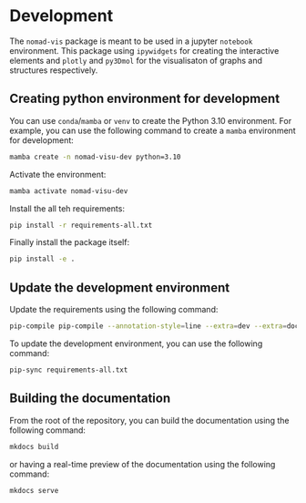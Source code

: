 
# Development

The `nomad-vis` package is meant to be used in a jupyter `notebook` environment. This package using `ipywidgets` for creating the interactive elements and `plotly` and `py3Dmol` for the visualisaton of graphs and structures respectively.

## Creating python environment for development

You can use `conda`/`mamba` or `venv` to create the Python 3.10 environment. For example,
you can use the following command to create a `mamba` environment for development:

```bash
mamba create -n nomad-visu-dev python=3.10
```

Activate the environment:

```bash
mamba activate nomad-visu-dev
```

Install the  all teh requirements:

```bash
pip install -r requirements-all.txt
```

Finally install the package itself:

```bash
pip install -e .
```

## Update the development environment


Update the requirements using the following command:

```bash
pip-compile pip-compile --annotation-style=line --extra=dev --extra=docs --extra=test --output-file=requirements-all.txt pyproject.toml
```

To update the development environment, you can use the following command:

```bash
pip-sync requirements-all.txt
```

## Building the documentation

From the root of the repository, you can build the documentation using the following command:

```bash
mkdocs build
```
or having a real-time preview of the documentation using the following command:

```bash
mkdocs serve
```

<!--
## Running the tests

You can run the tests using the following command:

```bash
pytest
```
-->
